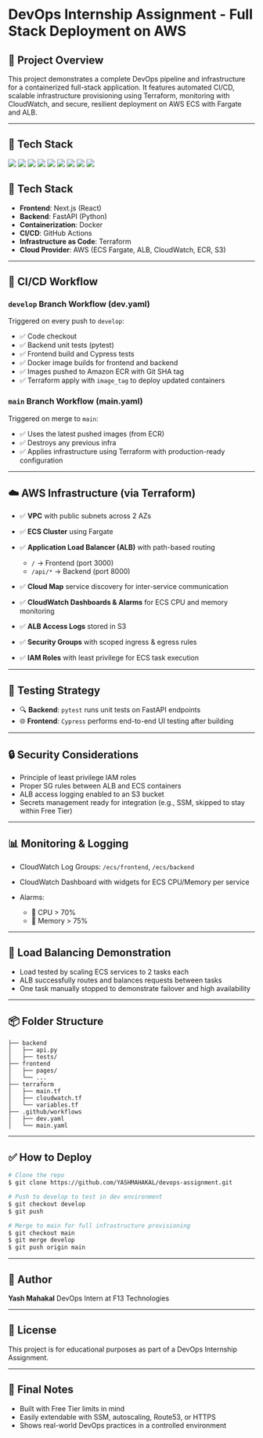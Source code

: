 # DevOps Internship Assignment - Full Stack Deployment on AWS

## 📘 Project Overview

This project demonstrates a complete DevOps pipeline and infrastructure for a containerized full-stack application. It features automated CI/CD, scalable infrastructure provisioning using Terraform, monitoring with CloudWatch, and secure, resilient deployment on AWS ECS with Fargate and ALB.

---
## 🚀 Tech Stack

<p align="left">
  <img src="https://img.shields.io/badge/Terraform-623CE4?style=for-the-badge&logo=terraform&logoColor=white" />
  <img src="https://img.shields.io/badge/AWS-232F3E?style=for-the-badge&logo=amazonaws&logoColor=white" />
  <img src="https://img.shields.io/badge/ECS-Fargate-orange?style=for-the-badge&logo=amazon-ecs&logoColor=white" />
  <img src="https://img.shields.io/badge/CloudWatch-FF9900?style=for-the-badge&logo=amazoncloudwatch&logoColor=white" />
  <img src="https://img.shields.io/badge/GitHub%20Actions-2088FF?style=for-the-badge&logo=github-actions&logoColor=white" />
  <img src="https://img.shields.io/badge/FastAPI-009688?style=for-the-badge&logo=fastapi&logoColor=white" />
  <img src="https://img.shields.io/badge/Next.js-000000?style=for-the-badge&logo=next.js&logoColor=white" />
  <img src="https://img.shields.io/badge/Cypress-17202C?style=for-the-badge&logo=cypress&logoColor=white" />
  <img src="https://img.shields.io/badge/Docker-2496ED?style=for-the-badge&logo=docker&logoColor=white" />
</p>


## 🧱 Tech Stack

* **Frontend**: Next.js (React)
* **Backend**: FastAPI (Python)
* **Containerization**: Docker
* **CI/CD**: GitHub Actions
* **Infrastructure as Code**: Terraform
* **Cloud Provider**: AWS (ECS Fargate, ALB, CloudWatch, ECR, S3)

---

## 🔁 CI/CD Workflow

### `develop` Branch Workflow (dev.yaml)

Triggered on every push to `develop`:

* ✅ Code checkout
* ✅ Backend unit tests (pytest)
* ✅ Frontend build and Cypress tests
* ✅ Docker image builds for frontend and backend
* ✅ Images pushed to Amazon ECR with Git SHA tag
* ✅ Terraform apply with `image_tag` to deploy updated containers

### `main` Branch Workflow (main.yaml)

Triggered on merge to `main`:

* ✅ Uses the latest pushed images (from ECR)
* ✅ Destroys any previous infra
* ✅ Applies infrastructure using Terraform with production-ready configuration

---

## ☁️ AWS Infrastructure (via Terraform)

* ✅ **VPC** with public subnets across 2 AZs
* ✅ **ECS Cluster** using Fargate
* ✅ **Application Load Balancer (ALB)** with path-based routing

  * `/` → Frontend (port 3000)
  * `/api/*` → Backend (port 8000)
* ✅ **Cloud Map** service discovery for inter-service communication
* ✅ **CloudWatch Dashboards & Alarms** for ECS CPU and memory monitoring
* ✅ **ALB Access Logs** stored in S3
* ✅ **Security Groups** with scoped ingress & egress rules
* ✅ **IAM Roles** with least privilege for ECS task execution

---

## 🧪 Testing Strategy

* 🔍 **Backend**: `pytest` runs unit tests on FastAPI endpoints
* 🌐 **Frontend**: `Cypress` performs end-to-end UI testing after building

---

## 🔒 Security Considerations

* Principle of least privilege IAM roles
* Proper SG rules between ALB and ECS containers
* ALB access logging enabled to an S3 bucket
* Secrets management ready for integration (e.g., SSM, skipped to stay within Free Tier)

---

## 📊 Monitoring & Logging

* CloudWatch Log Groups: `/ecs/frontend`, `/ecs/backend`
* CloudWatch Dashboard with widgets for ECS CPU/Memory per service
* Alarms:

  * 🚨 CPU > 70%
  * 🚨 Memory > 75%

---

## 🔄 Load Balancing Demonstration

* Load tested by scaling ECS services to 2 tasks each
* ALB successfully routes and balances requests between tasks
* One task manually stopped to demonstrate failover and high availability

---

## 📦 Folder Structure

```
├── backend
│   ├── api.py
│   ├── tests/
├── frontend
│   ├── pages/
│   └── ...
├── terraform
│   ├── main.tf
│   ├── cloudwatch.tf
│   └── variables.tf
├── .github/workflows
│   ├── dev.yaml
│   └── main.yaml
```

---

## ✅ How to Deploy

```bash
# Clone the repo
$ git clone https://github.com/YASHMAHAKAL/devops-assignment.git

# Push to develop to test in dev environment
$ git checkout develop
$ git push

# Merge to main for full infrastructure provisioning
$ git checkout main
$ git merge develop
$ git push origin main
```

---

## 🙌 Author

**Yash Mahakal**
DevOps Intern at F13 Technologies

---

## 📄 License

This project is for educational purposes as part of a DevOps Internship Assignment.

---

## 📌 Final Notes

* Built with Free Tier limits in mind
* Easily extendable with SSM, autoscaling, Route53, or HTTPS
* Shows real-world DevOps practices in a controlled environment
